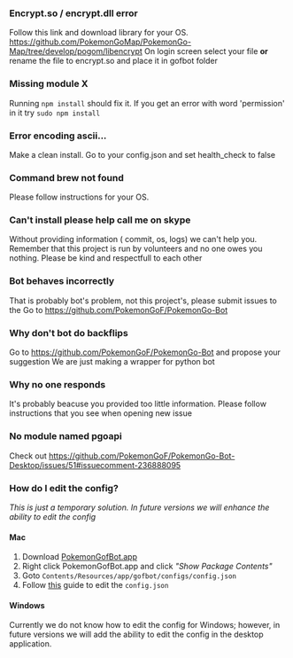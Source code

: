 ### Encrypt.so / encrypt.dll error
Follow this link and download library for your OS.
https://github.com/PokemonGoMap/PokemonGo-Map/tree/develop/pogom/libencrypt
On login screen select your file **or** rename the file to encrypt.so and place it in gofbot folder

### Missing module X
Running `npm install` should fix it. If you get an error with word 'permission' in it try `sudo npm install`

### Error encoding ascii...
Make a clean install. Go to your config.json and set health_check to false

### Command brew not found
Please follow instructions for your OS.

### Can't install please help call me on skype
Without providing information ( commit, os, logs) we can't help you. Remember that this project is run by volunteers and no one owes you nothing. Please be kind and respectfull to each other

### Bot behaves incorrectly
That is probably bot's problem, not this project's, please submit issues to the Go to https://github.com/PokemonGoF/PokemonGo-Bot

### Why don't bot do backflips
Go to https://github.com/PokemonGoF/PokemonGo-Bot and propose your suggestion
We are just making a wrapper for python bot

### Why no one responds
It's probably beacuse you provided too little information. Please follow instructions that you see when opening new issue

### No module named pgoapi
Check out https://github.com/PokemonGoF/PokemonGo-Bot-Desktop/issues/51#issuecomment-236888095

### How do I edit the config?
_This is just a temporary solution. In future versions we will enhance the ability to edit the config_

#### Mac
1. Download [PokemonGofBot.app](https://github.com/PokemonGoF/PokemonGo-Bot-Desktop/releases)
2. Right click PokemonGofBot.app and click _"Show Package Contents"_
3. Goto `Contents/Resources/app/gofbot/configs/config.json`
4. Follow [this](https://github.com/PokemonGoF/PokemonGo-Bot/blob/dev/docs/configuration_files.md#sniping-movetolocation) guide to edit the `config.json`

#### Windows
Currently we do not know how to edit the config for Windows; however, in future versions we will add the ability to edit the config in the desktop application. 
